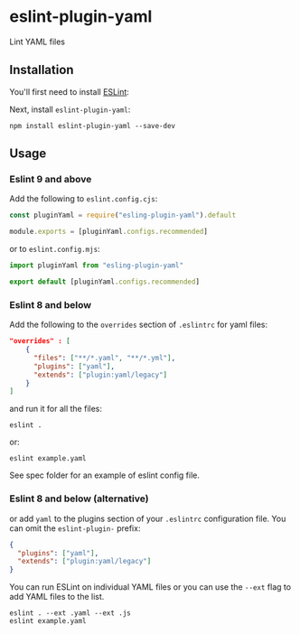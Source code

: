# eslint-plugin-yaml

Lint YAML files

## Installation

You'll first need to install [ESLint](http://eslint.org):

Next, install `eslint-plugin-yaml`:

```shell
npm install eslint-plugin-yaml --save-dev
```

## Usage

### Eslint 9 and above

Add the following to `eslint.config.cjs`:

```js
const pluginYaml = require("esling-plugin-yaml").default

module.exports = [pluginYaml.configs.recommended]
```

or to `eslint.config.mjs`:

```js
import pluginYaml from "esling-plugin-yaml"

export default [pluginYaml.configs.recommended]
```

### Eslint 8 and below

Add the following to the `overrides` section of `.eslintrc` for yaml files:

```json
"overrides" : [
    {
      "files": ["**/*.yaml", "**/*.yml"],
      "plugins": ["yaml"],
      "extends": ["plugin:yaml/legacy"]
    }
]
```

and run it for all the files:

```shell
eslint .
```

or:

```shell
eslint example.yaml
```

See spec folder for an example of eslint config file.

### Eslint 8 and below (alternative)

or add `yaml` to the plugins section of your `.eslintrc` configuration file. You can omit the `eslint-plugin-` prefix:

```json
{
  "plugins": ["yaml"],
  "extends": ["plugin:yaml/legacy"]
}
```

You can run ESLint on individual YAML files or you can use the `--ext` flag to add YAML files to the list.

```shell
eslint . --ext .yaml --ext .js
eslint example.yaml
```
